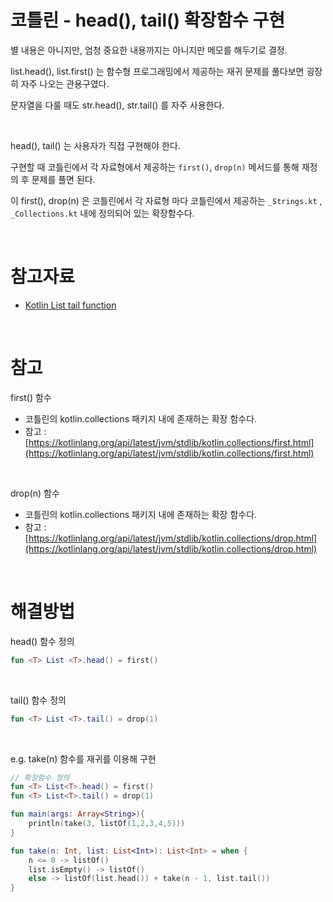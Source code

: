 # 코틀린 - head(), tail() 확장함수 구현

별 내용은 아니지만, 엄청 중요한 내용까지는 아니지만 메모를 해두기로 결정.<br>

list.head(), list.first() 는 함수형 프로그래밍에서 제공하는 재귀 문제를 풀다보면 굉장히 자주 나오는 관용구였다.<br>

문자열을 다룰 때도 str.head(), str.tail() 를 자주 사용한다.<br>

<br>

head(), tail() 는 사용자가 직접 구현해야 한다. <br>

구현할 때 코틀린에서 각 자료형에서 제공하는 `first()`, `drop(n)` 메서드를 통해 재정의 후 문제를 풀면 된다.<br>

이 first(), drop(n) 은 코틀린에서 각 자료형 마다 코틀린에서 제공하는 `_Strings.kt` , `_Collections.kt`  내에 정의되어 있는 확장함수다.<br>

<br>



# 참고자료

- [Kotlin List tail function](https://stackoverflow.com/questions/35808022/kotlin-list-tail-function)

<br>



# 참고

first() 함수

- 코틀린의 kotlin.collections 패키지 내에 존재하는 확장 함수다.
- 참고 : [https://kotlinlang.org/api/latest/jvm/stdlib/kotlin.collections/first.html](https://kotlinlang.org/api/latest/jvm/stdlib/kotlin.collections/first.html)

<br>

drop(n) 함수

- 코틀린의 kotlin.collections 패키지 내에 존재하는 확장 함수다.
- 참고 : [https://kotlinlang.org/api/latest/jvm/stdlib/kotlin.collections/drop.html](https://kotlinlang.org/api/latest/jvm/stdlib/kotlin.collections/drop.html)

<br>



# 해결방법

head() 함수 정의 

```kotlin
fun <T> List <T>.head() = first()
```

<br>

tail() 함수 정의

```kotlin
fun <T> List <T>.tail() = drop(1)
```

<br>

e.g. take(n) 함수를 재귀를 이용해 구현

```kotlin
// 확장함수 정의
fun <T> List<T>.head() = first()
fun <T> List<T>.tail() = drop(1)

fun main(args: Array<String>){
    println(take(3, listOf(1,2,3,4,5)))
}

fun take(n: Int, list: List<Int>): List<Int> = when {
    n <= 0 -> listOf()
    list.isEmpty() -> listOf()
    else -> listOf(list.head()) + take(n - 1, list.tail())
}
```





